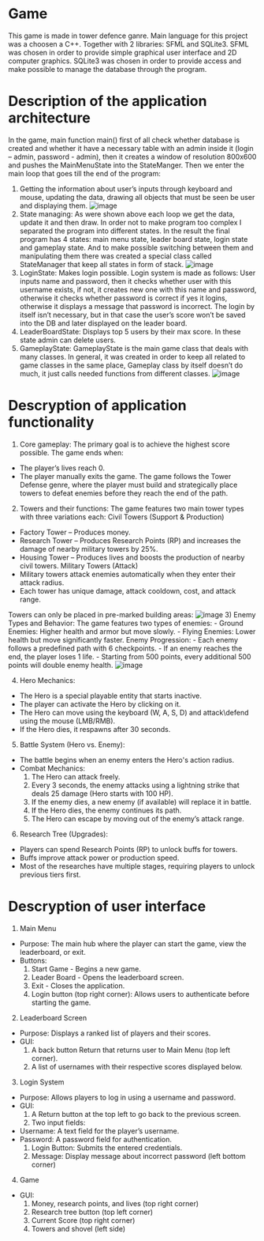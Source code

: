 # Game
This game is made in tower defence ganre.
Main language for this project was a choosen a C++. Together with 2 libraries: SFML and SQLite3.
SFML was chosen in order to provide simple graphical user interface and 2D computer graphics.
SQLite3 was chosen in order to provide access and make possible to manage the database through the program.

# Description of the application architecture
In the game, main function main() first of all check whether database is created and whether it have a necessary table with an admin inside it (login – admin, password - admin),
then it creates a window of resolution 800x600 and pushes the MainMenuState into the StateManger. Then we enter the main loop that goes till the end of the program:
  1) Getting the information about user’s inputs through keyboard and mouse, updating the data, drawing all objects that must be seen be user and displaying them.
   ![image](https://github.com/user-attachments/assets/23c1390e-7352-49e8-b358-1bed4e702d91)
  2) State managing: As were shown above each loop we get the data, update it and then draw. In order not to make program too complex I separated the program into different states. In the result the final program has 4 states: main menu state, leader board state, login state and gameplay state. And to
make possible switching between them and manipulating them there was created a special class called StateManager that keep all states in form of stack.
![image](https://github.com/user-attachments/assets/9b6a4317-7c1a-4d0d-b7db-da07a65b7c78)
  3) LoginState: Makes login possible. Login system is made as follows: User inputs name and password, then it checks whether user with this username exists,
  if not, it creates new one with this name and password, otherwise it checks whether password is correct if yes it logins,
  otherwise it displays a message that password is incorrect. The login by itself isn’t necessary, but in that case the user’s score won’t be saved into the DB and later displayed on the leader board.
  4) LeaderBoardState: Displays top 5 users by their max score. In these state admin can delete users.
  5) GameplayState: GameplayState is the main game class that deals with many classes. In general, it was created in order to keep all related to game classes in the same place, Gameplay class by itself doesn’t do much, it just calls needed functions from different classes.
  ![image](https://github.com/user-attachments/assets/8e2b140a-8029-455a-9cbd-5216ad9b055d)
# Descryption of application functionality
1) Core gameplay:
  The primary goal is to achieve the highest score possible.
  The game ends when:
  - The player’s lives reach 0.
  - The player manually exits the game.
  The game follows the Tower Defense genre, where the player must build and strategically place towers to defeat enemies before they reach the end of the path.
2) Towers and their functions:
  The game features two main tower types with three variations each:
  Civil Towers (Support & Production)
  - Factory Tower – Produces money.
  - Research Tower – Produces Research Points (RP) and increases the damage of nearby military towers by 25%.
  - Housing Tower – Produces lives and boosts the production of nearby civil towers.
  Military Towers (Attack)
  - Military towers attack enemies automatically when they enter their attack radius.
  - Each tower has unique damage, attack cooldown, cost, and attack range.
    
  Towers can only be placed in pre-marked building areas:
  ![image](https://github.com/user-attachments/assets/5d4eacfe-5560-4e45-9418-5037d38b7353)
3) Enemy Types and Behavior:
  The game features two types of enemies:
    - Ground Enemies: Higher health and armor but move slowly.
    - Flying Enemies: Lower health but move significantly faster.
  Enemy Progression:
    - Each enemy follows a predefined path with 6 checkpoints.
    - If an enemy reaches the end, the player loses 1 life.
    - Starting from 500 points, every additional 500 points will double enemy health.
    ![image](https://github.com/user-attachments/assets/bfd1832f-4376-461a-b82c-80e6fddfa51a)

4) Hero Mechanics:
  - The Hero is a special playable entity that starts inactive.
  - The player can activate the Hero by clicking on it.
  - The Hero can move using the keyboard (W, A, S, D) and attack\defend using the mouse (LMB/RMB).
  - If the Hero dies, it respawns after 30 seconds.

5) Battle System (Hero vs. Enemy):
  - The battle begins when an enemy enters the Hero's action radius.
  - Combat Mechanics:
    1) The Hero can attack freely.
    2) Every 3 seconds, the enemy attacks using a lightning strike that deals 25 damage (Hero starts with 100 HP).
    3) If the enemy dies, a new enemy (if available) will replace it in battle.
    4) If the Hero dies, the enemy continues its path.
    5) The Hero can escape by moving out of the enemy’s attack range.
   
6) Research Tree (Upgrades):
  - Players can spend Research Points (RP) to unlock buffs for towers.
  - Buffs improve attack power or production speed.
  - Most of the researches have multiple stages, requiring players to unlock previous tiers first.
    
# Descryption of user interface

1) Main Menu
- Purpose: The main hub where the player can start the game, view the leaderboard, or exit.
- Buttons:
  1) Start Game - Begins a new game.
  2) Leader Board - Opens the leaderboard screen.
  3) Exit - Closes the application.
  4) Login button (top right corner): Allows users to authenticate before starting the game.
2. Leaderboard Screen
- Purpose: Displays a ranked list of players and their scores.
- GUI:
  1) A back button Return that returns user to Main Menu (top left corner).
  2) A list of usernames with their respective scores displayed below.
3. Login System
- Purpose: Allows players to log in using a username and password.
- GUI:
  1) A Return button at the top left to go back to the previous screen.
  2) Two input fields:
- Username: A text field for the player’s username.
- Password: A password field for authentication.
  1) Login Button: Submits the entered credentials.
  2) Message: Display message about incorrect password (left bottom corner)
4. Game
- GUI:
  1) Money, research points, and lives (top right corner)
  2) Research tree button (top left corner)
  3) Current Score (top right corner)
  4) Towers and shovel (left side)

